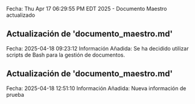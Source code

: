 Fecha: Thu Apr 17 06:29:55 PM EDT 2025 - Documento Maestro actualizado
## Actualización de 'documento_maestro.md'
Fecha: 2025-04-18 09:23:12
Información Añadida: Se ha decidido utilizar scripts de Bash para la gestión de documentos.

##   Actualización de 'documento_maestro.md'
Fecha: 2025-04-18 12:51:10
Información Añadida: Nueva información de prueba

